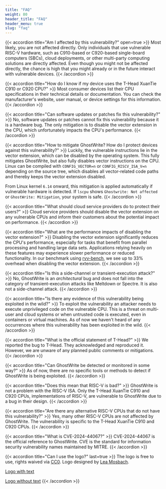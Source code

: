 ```yaml
---
title: "FAQ"
weight: 80
header_title: "FAQ"
header_menu: true
slug: "faq"
---
```


{{< accordion title="Am I affected by this vulnerability?" open=true >}}
Most likely, you are not affected directly.
Only individuals that use vulnerable RISC-V hardware, such as C910-based or C920-based single-board computers (SBCs), cloud deployments, or other multi-party computing solutions are directly affected.
Even though you might not be affected directly, the chance is high that you might already or in the future interact with vulnerable devices.
{{< /accordion >}}

{{< accordion title="How do I know if my device uses the T-Head XuanTie C910 or C920 CPU?" >}}
Most consumer devices list their CPU specifications in their technical details or documentation. 
You can check the manufacturer's website, user manual, or device settings for this information. 
{{< /accordion >}}

{{< accordion title="Can software updates or patches fix this vulnerability?" >}}
No, software updates or patches cannot fix this vulnerability because it is a hardware bug. 
The only mitigation is to disable the vector extension in the CPU, which unfortunately impacts the CPU's performance.
{{< /accordion >}}


{{< accordion title="How to mitigate GhostWrite? How do I protect devices against this vulnerability?" >}}
Luckily, the vulnerable instructions lie in the vector extension, which can be disabled by the operating system.
This fully mitigates GhostWrite, but also fully disables vector instructions on the CPU.
Linux can be compiled with `CONFIG_VECTOR=n` or `CONFIG_RISCV_ISA_V=n` depending on the source tree, which disables all vector-related code paths and thereby keeps the vector extension disabled.

From Linux kernel `6.14` onward, this mitigation is applied automatically if vulnerable hardware is detected.
If `lscpu` shows `Ghostwrite: Not affected` or `GhostWrite: Mitigation`, your system is safe.
{{< /accordion >}}

{{< accordion title="What should cloud service providers do to protect their users?" >}}
Cloud service providers should disable the vector extension on any vulnerable CPUs and inform their customers about the potential impact on performance.
{{< /accordion >}}

{{< accordion title="What are the performance impacts of disabling the vector extension?" >}}
Disabling the vector extension significantly reduces the CPU's performance, especially for tasks that benefit from parallel processing and handling large data sets. 
Applications relying heavily on these features may experience slower performance or reduced functionality.
In our benchmark using [rvv-bench](https://github.com/camel-cdr/rvv-bench), we see up to 33% overhead when disabling the vector extension. 
{{< /accordion >}}

{{< accordion title="Is this a side-channel or transient-execution attack?" >}}
No, GhostWrite is an *architectural* bug and does not fall into the category of transient-execution attacks like Meltdown or Spectre.
It is also not a side-channel attack.
{{< /accordion >}}


{{< accordion title="Is there any evidence of this vulnerability being exploited in the wild?" >}}
To exploit the vulnerability an attacker needs to execute unprivileged code on the vulnerable CPU.
This is a threat on multi-user and cloud systems or when untrusted code is executed, even in containers or virtual machines.
As of now we haven't heard of any occurrences where this vulnerability has been exploited in the wild.
{{< /accordion >}}


{{< accordion title="What is the official statement of T-Head?" >}}
We reported the bug to T-Head. 
They acknowledged and reproduced it.
However, we are unware of any planned public comments or mitigations.
{{< /accordion >}}

{{< accordion title="Can GhostWrite be detected or monitored in some way?" >}}
As of now, there are no specific tools or methods to detect if GhostWrite is being exploited. 
{{< /accordion >}}

{{< accordion title="Does this mean that RISC-V is bad?" >}}
GhostWrite is not a problem with the RISC-V ISA.
Only the T-Head XuanTie C910 and C920 CPUs, implementations of RISC-V, are vulnerable to GhostWrite due to a bug in their design.
{{< /accordion >}}

{{< accordion title="Are there any alternative RISC-V CPUs that do not have this vulnerability?" >}}
Yes, many other RISC-V CPUs are not affected by GhostWrite. 
The vulnerability is specific to the T-Head XuanTie C910 and C920 CPUs.
{{< /accordion >}}

{{< accordion title="What is CVE-2024-44067?" >}}
CVE-2024-44067 is the official reference to GhostWrite. CVE is the standard for information security vulnerability names maintained by MITRE.
{{< /accordion >}}

{{< accordion title="Can I use the logo?" last=true >}}
The logo is free to use, rights waived via [CC0](https://creativecommons.org/publicdomain/zero/1.0/). Logo designed by [Lea Mosbach](https://cispa.de/de/people/c01lemo).

[Logo with text](/ghostwrite.svg)

[Logo without text](/ghostwrite-no-text.svg)
{{< /accordion >}}
